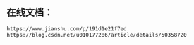 ## 在线文档：
`https://www.jianshu.com/p/191d1e21f7ed`
`https://blog.csdn.net/u010177286/article/details/50358720`
